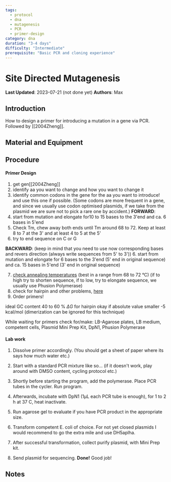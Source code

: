 ```yaml
---
tags:
  - protocol
  - dna
  - mutagenesis
  - PCR
  - primer-design
category: dna
duration: "3-4 days"
difficulty: "Intermediate"
prerequisite: "Basic PCR and cloning experience"
---
```

# Site Directed Mutagenesis

**Last Updated**: 2023-07-21 (not done yet)
**Authors**: Max

## Introduction
How to design a primer for introducing a mutation in a gene via PCR. Followed by [[2004Zheng]]. 

## Material and Equipment

## Procedure

#### Primer Design
1. get gen[[2004Zheng]]
2. identify aa you want to change and how you want to change it
3. identify common codons in the gene for the aa you want to introduce! and use this one if possible. (Some codons are more frequent in a gene, and since we usually use codon optimised plasmids, if we take from the plasmid we are sure not to pick a rare one by accident.)
**FORWARD**:
4. start from mutation and elongate for10 to 15 bases to the 3'end and ca. 6 bases in 5'end
5. Check Tm, chew away both ends until Tm around 68 to 72. Keep at least 8 to 7 at the 3' and at least 4 to 5 at the 5'
6. try to end sequence on C or G

**BACKWARD**:
(keep in mind that you need to use now corresponding bases and revers direction (always write sequences from 5' to 3'))
6. start from mutation and elongate for 6 bases to the 3'end (5' end in original sequence) and ca. 15 bases in 5'end (3' end in original sequence)

7. [check annealing temperatures](https://tmcalculator.neb.com/#!/main) (best in a range from 68 to 72 °C) (if to high try to shorten sequence, if to low, try to elongate sequence, we usually use Phusion Polymerase)
8. check for hairpin and other problems, [here](https://en.vectorbuilder.com/tool/dna-secondary-structure.html)
9. Order primers!

ideal GC content 40 to 60 %
$\Delta G$ for hairpin okay if absolute value smaller -5 kcal/mol
(dimerization can be ignored for this technique)

While waiting for primers check for/make: LB-Agarose plates, LB medium, competent cells, Plasmid Mini Prep Kit, DpN1, Phusion Polymerase

#### Lab work
1. Dissolve primer accordingly. (You should get a sheet of paper where its says how much water etc.)
2. Start with a standard PCR mixture like so... (if it doesn't work, play around with DMSO content, cycling protocol etc.)


3. Shortly before starting the program, add the polymerase. Place PCR tubes in the cycler. Run program.
4. Afterwards, incubate with DpN1 (1µL each PCR tube is enough), for 1 to 2 h at 37 C, heat inactivate.
5. Run agarose gel to evaluate if you have PCR product in the appropriate size.
6. Transform competent E. coli of choice. For not yet closed plasmids I would recommend to go the extra mile and use DH5aplha.
7. After successful transformation, collect purify plasmid, with Mini Prep kit.
8. Send plasmid for sequencing.
**Done!** Good job!

## Notes
